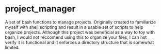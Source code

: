 # project_manager
A set of bash functions to manage projects.
Originally created to familiarize myself with shell scripting and result in a usable set of scripts to help organize projects.
Although this project was beneficial as a way to toy with bash, I would not reccomend using this to organize your files, I can not verify it is functional and it enforces a directory structure that is somewhat limited.
